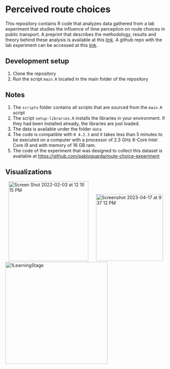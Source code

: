 # Perceived route choices

This repository contains R code that analyzes data gathered from a lab experiment that studies the influence of time perception on route choices in public transport. A preprint that describes the methodology, results and theory behind these analysis is available at this [link](https://psyarxiv.com/t49kf/). A github repo with the lab experiment can be accessed at this [link](https://github.com/pabloguarda/route-choice-experiment).

## Development setup

1. Clone the repository
2. Run the script `main.R` located in the main folder of the repository
 
## Notes
1. The `scripts` folder contains all scripts that are sourced from the `main.R` script
2. The script `setup-libraries.R` installs the libraries in your environment. If they had been installed already, the libraries are just loaded. 
3. The data is available under the folder `data`
4. The code is compatible with `R 4.2.3` and it takes less than 5 minutes to be executed on a computer with a processor of 2.3 GHz 8-Core Intel Core i9 and with memory of 16 GB ram.
5. The code of the experiment that was designed to collect this dataset is available at https://github.com/pabloguarda/route-choice-experiment

## Visualizations

<img width="250" alt="Screen Shot 2022-02-03 at 12 10 15 PM" src="https://user-images.githubusercontent.com/25504487/232645675-c1da013d-9885-4a55-acfd-1a43694fdd55.png" hspace="10"> <img width="210" alt="Screenshot 2023-04-17 at 9 37 12 PM" src = "https://user-images.githubusercontent.com/25504487/232647352-5ddcba08-d3fb-4f0c-b9bb-74bc42c724bc.png" hspace="10">
<img width="320" alt="1LearningStage" src="https://user-images.githubusercontent.com/25504487/232648022-87cb5854-b94e-4db2-b5b7-9ee758071957.png">
